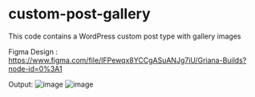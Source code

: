 # custom-post-gallery
This code contains a WordPress custom post type with gallery images

Figma Design : https://www.figma.com/file/IFPewqx8YCCgASuANJg7iU/Griana-Builds?node-id=0%3A1

Output:
![image](https://user-images.githubusercontent.com/4024605/202167343-f9420eac-4521-4a14-9fe9-b03be1abc1af.png)
![image](https://user-images.githubusercontent.com/4024605/202167389-04214a1d-cfe6-48e3-a191-4b0b8a64f157.png)


